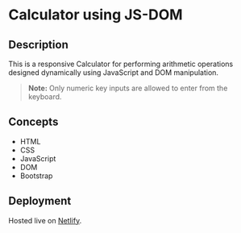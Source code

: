 
# Calculator using JS-DOM

## Description

This is a responsive Calculator for performing arithmetic operations designed dynamically using JavaScript and DOM manipulation.

> **Note:** Only numeric key inputs are allowed to enter from the keyboard.

## Concepts

- HTML
- CSS
- JavaScript
- DOM
- Bootstrap

## Deployment

Hosted live on [Netlify](https://hungry-almeida-24b76a.netlify.app/).
